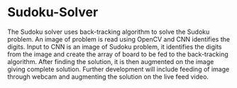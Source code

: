 # Sudoku-Solver

The Sudoku solver uses back-tracking algorithm to solve the Sudoku problem.
An image of problem is read using OpenCV and CNN identifies the digits.
Input to CNN is an image of Sudoku problem, it identifies the digits from the image and create the array of board to be fed to the back-tracking algorithm.
After finding the solution, it is then augmented on the image giving complete solution.
Further development will include feeding of image through webcam and augmenting the solution on the live feed video.
